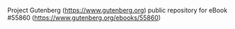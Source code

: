 Project Gutenberg (https://www.gutenberg.org) public repository for
eBook #55860 (https://www.gutenberg.org/ebooks/55860)
